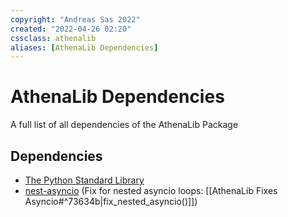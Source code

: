 ```yaml
---
copyright: "Andreas Sas 2022"
created: "2022-04-26 02:20"
cssclass: athenalib
aliases: [AthenaLib Dependencies]
---
```

# AthenaLib Dependencies
A full list of all dependencies of the AthenaLib Package

## Dependencies
- [The Python Standard Library](https://docs.python.org/3/library/)
- [nest-asyncio](https://github.com/erdewit/nest_asyncio) (Fix for nested asyncio loops: [[AthenaLib Fixes Asyncio#^73634b|fix_nested_asyncio()]])